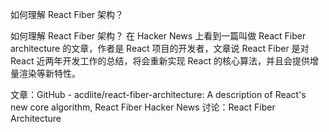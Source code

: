如何理解 React Fiber 架构？

如何理解 React Fiber 架构？
在 Hacker News 上看到一篇叫做 React Fiber architecture 的文章，作者是 React 项目的开发者，文章说 React Fiber 是对 React 近两年开发工作的总结，将会重新实现 React 的核心算法，并且会提供增量渲染等新特性。

文章：GitHub - acdlite/react-fiber-architecture: A description of React's new core algorithm, React Fiber
Hacker News 讨论：React Fiber Architecture